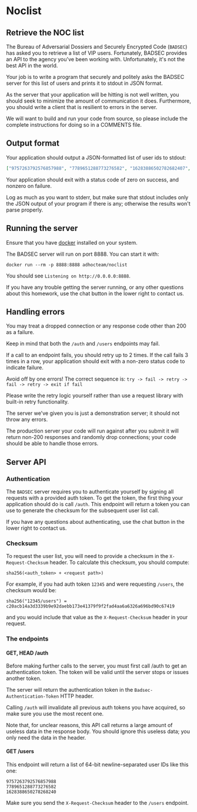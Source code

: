 # Noclist

## Retrieve the NOC list

The Bureau of Adversarial Dossiers and Securely Encrypted Code (`BADSEC`)
has asked you to retrieve a list of VIP users. Fortunately, BADSEC provides an API to the agency you've been working with. Unfortunately, it's not the best API in the world.

Your job is to write a program that securely and politely asks the BADSEC
server for this list of users and prints it to stdout in JSON format.

As the server that your application will be hitting is not well written, you
should seek to minimize the amount of communication it does. Furthermore, you
should write a client that is resilient to errors in the server.

We will want to build and run your code from source, so please include the
complete instructions for doing so in a COMMENTS file.

## Output format

Your application should output a JSON-formatted list of user ids to stdout:

```json
["9757263792576857988", "7789651288773276582", "16283886502782682407", "...etc"]
```

Your application should exit with a status code of zero on success, and nonzero
on failure.

Log as much as you want to stderr, but make sure that stdout includes only the
JSON output of your program if there is any; otherwise the results won't parse
properly.

## Running the server

Ensure that you have [docker](https://docker.com) installed on your system.

The BADSEC server will run on port 8888. You can start it with:

`docker run --rm -p 8888:8888 adhocteam/noclist`

You should see `Listening on http://0.0.0.0:8888`.

If you have any trouble getting the server running, or any other questions
about this homework, use the chat button in the lower right to contact us.

## Handling errors

You may treat a dropped connection or any response code other than 200 as a
failure.

Keep in mind that both the `/auth` and `/users` endpoints may fail.

If a call to an endpoint fails, you should retry up to 2 times. If the call
fails 3 times in a row, your application should exit with a non-zero status
code to indicate failure.

Avoid off by one errors! The correct sequence is:
`try -> fail -> retry -> fail -> retry -> exit if fail`

Please write the retry logic yourself rather than use a request library with built-in retry functionality.

The server we've given you is just a demonstration server; it should not
throw any errors.

The production server your code will run against after you submit it will
return non-200 responses and randomly drop connections; your code should be
able to handle those errors.

## Server API

### Authentication

The `BADSEC` server requires you to authenticate yourself by signing all requests
with a provided auth token. To get the token, the first thing your application should do is call `/auth`.
This endpoint will return a token you can use to generate the checksum for the
subsequent user list call.

If you have any questions about authenticating, use the chat button in the lower right to contact us.

### Checksum

To request the user list, you will need to provide a checksum in the
`X-Request-Checksum` header. To calculate this checksum, you should compute:

```
sha256(<auth_token> + <request path>)
```

For example, if you had auth token `12345` and were requesting `/users`, the checksum would be:

```
sha256("12345/users") = c20acb14a3d3339b9e92daebb173e41379f9f2fad4aa6a6326a696bd90c67419
```

and you would include that value as the `X-Request-Checksum` header in your request.

### The endpoints

#### GET, HEAD /auth

Before making further calls to the server, you must first call /auth to get
an authentication token. The token will be valid until the server stops
or issues another token.

The server will return the authentication token in the
`Badsec-Authentication-Token` HTTP header.

Calling `/auth` will invalidate all previous auth tokens you have acquired, so
make sure you use the most recent one.

Note that, for unclear reasons, this API call returns a large amount of useless
data in the response body. You should ignore this useless data; you only need
the data in the header.

#### GET /users

This endpoint will return a list of 64-bit newline-separated user IDs like
this one:

```
9757263792576857988
7789651288773276582
1628388650278268240
```

Make sure you send the `X-Request-Checksum` header to the `/users` endpoint.
